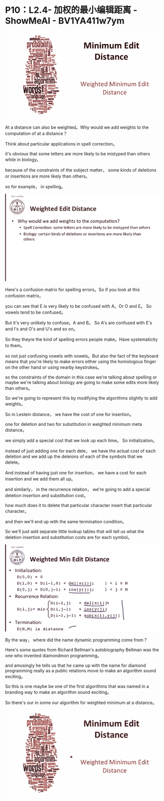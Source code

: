 # P10：L2.4- 加权的最小编辑距离 - ShowMeAI - BV1YA411w7ym

![](img/8d2abcff9615719e8e93a963bc2d3771_0.png)

At a distance can also be weighted。Why would we add weights to the computation of at a distance？

Think about particular applications in spell correction。

 it's obvious that some letters are more likely to be mistyped than others while in biology。

 because of the constraints of the subject matter， some kinds of deletions or insertions are more likely than others。

 so for example， in spelling。

![](img/8d2abcff9615719e8e93a963bc2d3771_2.png)

Here's a confusion matrix for spelling errors。So if you look at this confusion matrix。

 you can see that E is very likely to be confused with A。Or O and E。 So vowels tend to be confused。

But it's very unlikely to confuse。A and B。 So A's are confused with E's and I's and O's and U's and so on。

 So they theyre the kind of spelling errors people make。Have systematicity to them。

 so not just confusing vowels with vowels。But also the fact of the keyboard means that you're likely to make errors either using the homologous finger on the other hand or using nearby keystrokes。

 so the constraints of the domain in this case we're talking about spelling or maybe we're talking about biology are going to make some edits more likely than others。

So we're going to represent this by modifying the algorithms slightly to add weights。

 So in Lestein distance， we have the cost of one for insertion。

 one for deletion and two for substitution in weighted minimum meta distance。

 we simply add a special cost that we look up each time。 So initialization。

 instead of just adding one for each dele， we have the actual cost of each deletion and we add up the deleions of each of the symbols that we delete。

 And instead of having just one for insertion， we have a cost for each insertion and we add them all up。

 and similarly， in the recurrence relation， we're going to add a special deletion insertion and substitution cost。

 how much does it to delete that particular character insert that particular character。

 and then we'll end up with the same termination condition。

 So we'll just add separate little lookup tables that will tell us what the deletion insertion and substitution costs are for each symbol。



![](img/8d2abcff9615719e8e93a963bc2d3771_4.png)

By the way， where did the name dynamic programming come from？

Here's some quotes from Richard Bellman's autobiography Bellman was the one who invented diamondmon programming。

 and amusingly he tells us that he came up with the name for diamond programming really as a public relations move to make an algorithm sound exciting。

So this is one maybe be one of the first algorithms that was named in a branding way to make an algorithm sound exciting。

So there's our in some our algorithm for weighted minimum at a distance。



![](img/8d2abcff9615719e8e93a963bc2d3771_6.png)